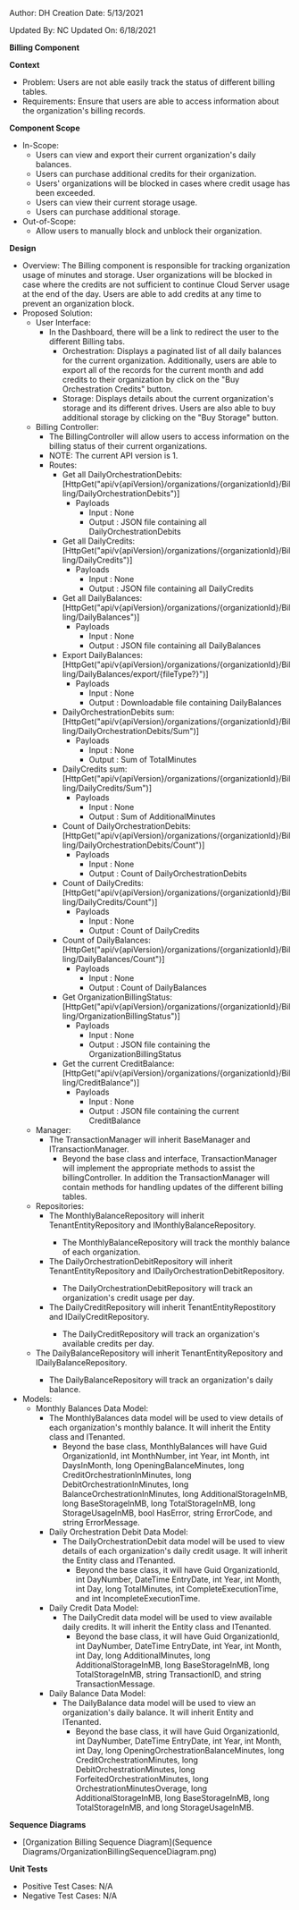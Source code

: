 Author: DH
Creation Date: 5/13/2021

Updated By: NC
Updated On: 6/18/2021

**Billing Component**

**Context**

- Problem: Users are not able easily track the status of different billing tables.
- Requirements: Ensure that users are able to access information about the organization's billing records.

**Component Scope**

- In-Scope:
  - Users can view and export their current organization's daily balances.
  - Users can purchase additional credits for their organization.
  - Users' organizations will be blocked in cases where credit usage has been exceeded.
  - Users can view their current storage usage.
  - Users can purchase additional storage.
- Out-of-Scope:
  - Allow users to manually block and unblock their organization.

**Design**

- Overview: The Billing component is responsible for tracking organization usage of minutes and storage. User organizations will be blocked in case where the credits are not sufficient to continue Cloud Server usage at the end of the day. Users are able to add credits at any time to prevent an organization block.
- Proposed Solution:
  - User Interface:
    - In the Dashboard, there will be a link to redirect the user to the different Billing tabs.
        - Orchestration: Displays a paginated list of all daily balances for the current organization. Additionally, users are able to export all of the records for the current month and add credits to their organization by click on the "Buy Orchestration Credits" button.
        - Storage: Displays details about the current organization's storage and its different drives. Users are also able to buy additional storage by clicking on the "Buy Storage" button.
  - Billing Controller:
    - The BillingController will allow users to access information on the billing status of their current organizations. 
    - NOTE: The current API version is 1.
    - Routes:
      - Get all DailyOrchestrationDebits: [HttpGet("api/v{apiVersion}/organizations/{organizationId}/Billing/DailyOrchestrationDebits")]
        - Payloads
          - Input : None
          - Output : JSON file containing all DailyOrchestrationDebits
      - Get all DailyCredits: [HttpGet("api/v{apiVersion}/organizations/{organizationId}/Billing/DailyCredits")]
        - Payloads
          - Input : None
          - Output : JSON file containing all DailyCredits
      - Get all DailyBalances: [HttpGet("api/v{apiVersion}/organizations/{organizationId}/Billing/DailyBalances")]
        - Payloads
          - Input : None
          - Output : JSON file containing all DailyBalances
      - Export DailyBalances: [HttpGet("api/v{apiVersion}/organizations/{organizationId}/Billing/DailyBalances/export/{fileType?}")]
        - Payloads
          - Input : None
          - Output : Downloadable file containing DailyBalances
      - DailyOrchestrationDebits sum: [HttpGet("api/v{apiVersion}/organizations/{organizationId}/Billing/DailyOrchestrationDebits/Sum")]
        - Payloads
          - Input : None
          - Output : Sum of TotalMinutes 
      - DailyCredits sum: [HttpGet("api/v{apiVersion}/organizations/{organizationId}/Billing/DailyCredits/Sum")]
        - Payloads
          - Input : None
          - Output : Sum of AdditionalMinutes
      - Count of DailyOrchestrationDebits: [HttpGet("api/v{apiVersion}/organizations/{organizationId}/Billing/DailyOrchestrationDebits/Count")]
        - Payloads
          - Input : None
          - Output : Count of DailyOrchestrationDebits
      - Count of DailyCredits: [HttpGet("api/v{apiVersion}/organizations/{organizationId}/Billing/DailyCredits/Count")]
        - Payloads
          - Input : None
          - Output : Count of DailyCredits
      - Count of DailyBalances: [HttpGet("api/v{apiVersion}/organizations/{organizationId}/Billing/DailyBalances/Count")]
        - Payloads
          - Input : None
          - Output : Count of DailyBalances
      - Get OrganizationBillingStatus: [HttpGet("api/v{apiVersion}/organizations/{organizationId}/Billing/OrganizationBillingStatus")]
        - Payloads
          - Input : None
          - Output : JSON file containing the OrganizationBillingStatus
      - Get the current CreditBalance: [HttpGet("api/v{apiVersion}/organizations/{organizationId}/Billing/CreditBalance")]
        - Payloads
          - Input : None
          - Output : JSON file containing the current CreditBalance
  - Manager:
    - The TransactionManager will inherit BaseManager and ITransactionManager.
      - Beyond the base class and interface, TransactionManager will implement the appropriate methods to assist the billingController. In addition the TransactionManager will contain methods for handling updates of the different billing tables.
  - Repositories:
    - The MonthlyBalanceRepository will inherit TenantEntityRepository<MonthlyBalance> and IMonthlyBalanceRepository.
      - The MonthlyBalanceRepository will track the monthly balance of each organization.
    - The DailyOrchestrationDebitRepository will inherit TenantEntityRepository<DailyOrchestrationDebit> and IDailyOrchestrationDebitRepository.
      - The DailyOrchestrationDebitRepository will track an organization's credit usage per day.
    - The DailyCreditRepository will inherit TenantEntityRepostitory<DailyCreditRepository> and IDailyCreditRepository.
      - The DailyCreditRepository will track an organization's available credits per day.
  - The DailyBalanceRepository will inherit TenantEntityRepository<DailyBalanceRepository> and IDailyBalanceRepository.
    - The DailyBalanceRepository will track an organization's daily balance.
- Models:
  - Monthly Balances Data Model:
    - The MonthlyBalances data model will be used to view details of each organization's monthly balance.  It will inherit the Entity class and ITenanted.
      - Beyond the base class, MonthlyBalances will have Guid OrganizationId, int MonthNumber, int Year, int Month, int DaysInMonth, long OpeningBalanceMinutes, long CreditOrchestrationInMinutes, long DebitOrchestrationInMinutes, long BalanceOrchestrationInMinutes, long AdditionalStorageInMB, long BaseStorageInMB, long TotalStorageInMB, long StorageUsageInMB, bool HasError, string ErrorCode, and string ErrorMessage.
    - Daily Orchestration Debit Data Model:
      - The DailyOrchestrationDebit data model will be used to view details of each organization's daily credit usage.  It will inherit the Entity class and ITenanted.
        - Beyond the base class, it will have Guid OrganizationId, int DayNumber, DateTime EntryDate, int Year, int Month, int Day, long TotalMinutes, int CompleteExecutionTime, and int IncompleteExecutionTime.
    - Daily Credit Data Model:
      - The DailyCredit data model will be used to view available daily credits.  It will inherit the Entity class and ITenanted.
        - Beyond the base class, it will have Guid OrganizationId, int DayNumber, DateTime EntryDate, int Year, int Month, int Day, long AdditionalMinutes, long AdditionalStorageInMB, long BaseStorageInMB, long TotalStorageInMB, string TransactionID, and string TransactionMessage.
    - Daily Balance Data Model:
      - The DailyBalance data model will be used to view an organization's daily balance.  It will inherit Entity and ITenanted.
        - Beyond the base class, it will have Guid OrganizationId, int DayNumber, DateTime EntryDate, int Year, int Month, int Day, long OpeningOrchestrationBalanceMinutes, long CreditOrchestrationMinutes, long DebitOrchestrationMinutes, long ForfeitedOrchestrationMinutes, long OrchestrationMinutesOverage, long AdditionalStorageInMB, long BaseStorageInMB, long TotalStorageInMB, and long StorageUsageInMB.

**Sequence Diagrams**

- [Organization Billing Sequence Diagram](Sequence Diagrams/OrganizationBillingSequenceDiagram.png)

**Unit Tests**

- Positive Test Cases: N/A
- Negative Test Cases: N/A
